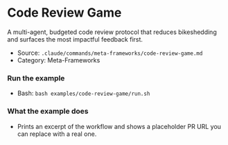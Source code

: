 # Code Review Game

A multi-agent, budgeted code review protocol that reduces bikeshedding and surfaces the most impactful feedback first.

- Source: `.claude/commands/meta-frameworks/code-review-game.md`
- Category: Meta-Frameworks

### Run the example
- Bash: `bash examples/code-review-game/run.sh`

### What the example does
- Prints an excerpt of the workflow and shows a placeholder PR URL you can replace with a real one.